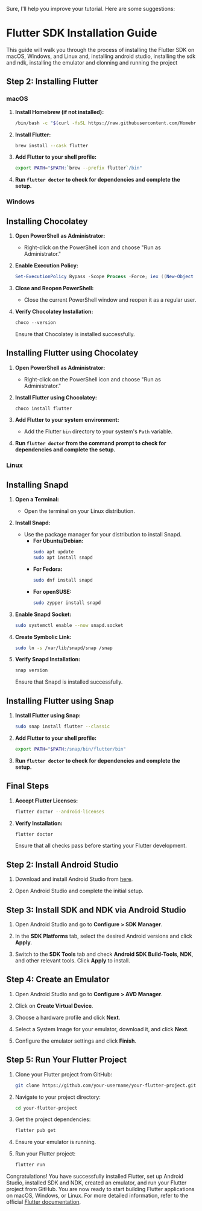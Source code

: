 Sure, I'll help you improve your tutorial. Here are some suggestions:

# Flutter SDK Installation Guide

This guide will walk you through the process of installing the Flutter SDK on macOS, Windows, and Linux and, installing android studio, installing the sdk and ndk, installing the emulator and clonning and running the project
## Step 2: Installing Flutter

### macOS

1. **Install Homebrew (if not installed):**
   ```bash
   /bin/bash -c "$(curl -fsSL https://raw.githubusercontent.com/Homebrew/install/HEAD/install.sh)"
   ```

2. **Install Flutter:**
   ```bash
   brew install --cask flutter
   ```

3. **Add Flutter to your shell profile:**
   ```bash
   export PATH="$PATH:`brew --prefix flutter`/bin"
   ```

4. **Run `flutter doctor` to check for dependencies and complete the setup.**

### Windows

## Installing Chocolatey

1. **Open PowerShell as Administrator:**
   - Right-click on the PowerShell icon and choose "Run as Administrator."

2. **Enable Execution Policy:**
   ```powershell
   Set-ExecutionPolicy Bypass -Scope Process -Force; iex ((New-Object System.Net.WebClient).DownloadString('https://chocolatey.org/install.ps1'))
   ```

3. **Close and Reopen PowerShell:**
   - Close the current PowerShell window and reopen it as a regular user.

4. **Verify Chocolatey Installation:**
   ```powershell
   choco --version
   ```

   Ensure that Chocolatey is installed successfully.

## Installing Flutter using Chocolatey

1. **Open PowerShell as Administrator:**
   - Right-click on the PowerShell icon and choose "Run as Administrator."

2. **Install Flutter using Chocolatey:**
   ```powershell
   choco install flutter
   ```

3. **Add Flutter to your system environment:**
   - Add the Flutter `bin` directory to your system's `Path` variable.

4. **Run `flutter doctor` from the command prompt to check for dependencies and complete the setup.**

### Linux

## Installing Snapd

1. **Open a Terminal:**
   - Open the terminal on your Linux distribution.

2. **Install Snapd:**
   - Use the package manager for your distribution to install Snapd.
     - **For Ubuntu/Debian:**
       ```bash
       sudo apt update
       sudo apt install snapd
       ```
     - **For Fedora:**
       ```bash
       sudo dnf install snapd
       ```
     - **For openSUSE:**
       ```bash
       sudo zypper install snapd
       ```

3. **Enable Snapd Socket:**
   ```bash
   sudo systemctl enable --now snapd.socket
   ```

4. **Create Symbolic Link:**
   ```bash
   sudo ln -s /var/lib/snapd/snap /snap
   ```

5. **Verify Snapd Installation:**
   ```bash
   snap version
   ```

   Ensure that Snapd is installed successfully.

## Installing Flutter using Snap

1. **Install Flutter using Snap:**
   ```bash
   sudo snap install flutter --classic
   ```

2. **Add Flutter to your shell profile:**
   ```bash
   export PATH="$PATH:/snap/bin/flutter/bin"
   ```

3. **Run `flutter doctor` to check for dependencies and complete the setup.**

## Final Steps

1. **Accept Flutter Licenses:**
   ```bash
   flutter doctor --android-licenses
   ```

2. **Verify Installation:**
   ```bash
   flutter doctor
   ```

   Ensure that all checks pass before starting your Flutter development.

## Step 2: Install Android Studio

1. Download and install Android Studio from [here](https://developer.android.com/studio).

2. Open Android Studio and complete the initial setup.

## Step 3: Install SDK and NDK via Android Studio

1. Open Android Studio and go to **Configure > SDK Manager**.

2. In the **SDK Platforms** tab, select the desired Android versions and click **Apply**.

3. Switch to the **SDK Tools** tab and check **Android SDK Build-Tools**, **NDK**, and other relevant tools. Click **Apply** to install.

## Step 4: Create an Emulator

1. Open Android Studio and go to **Configure > AVD Manager**.

2. Click on **Create Virtual Device**.

3. Choose a hardware profile and click **Next**.

4. Select a System Image for your emulator, download it, and click **Next**.

5. Configure the emulator settings and click **Finish**.

## Step 5: Run Your Flutter Project

1. Clone your Flutter project from GitHub:
    ```bash
    git clone https://github.com/your-username/your-flutter-project.git
    ```

2. Navigate to your project directory:
    ```bash
    cd your-flutter-project
    ```

3. Get the project dependencies:
    ```bash
    flutter pub get
    ```

4. Ensure your emulator is running.

5. Run your Flutter project:
    ```bash
    flutter run
    ```

Congratulations! You have successfully installed Flutter, set up Android Studio, installed SDK and NDK, created an emulator, and run your Flutter project from GitHub. You are now ready to start building Flutter applications on macOS, Windows, or Linux. For more detailed information, refer to the official [Flutter documentation](https://flutter.dev/docs).
